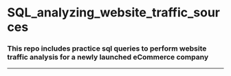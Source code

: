 # SQL_analyzing_website_traffic_sources

### This repo includes practice sql queries to perform website traffic analysis for a newly launched eCommerce company
----------------------
